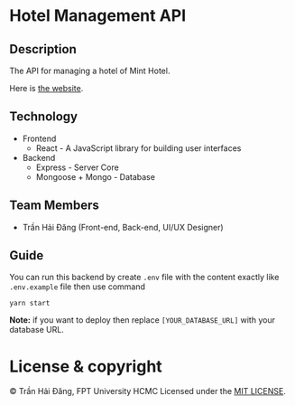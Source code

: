 # Hotel Management API

## Description

The API for managing a hotel of Mint Hotel.

<!-- Here is [the Frontend](https://github.com/hdang09/HotelManagement-FE) that using this API. -->

Here is [the website](http://hotel-management-three.vercel.app/).

## Technology

-   Frontend
    -   React - A JavaScript library for building user interfaces
-   Backend
    -   Express - Server Core
    -   Mongoose + Mongo - Database

## Team Members

-   Trần Hải Đăng (Front-end, Back-end, UI/UX Designer)

## Guide

You can run this backend by create `.env` file with the content exactly like `.env.example` file then use command

```
yarn start
```

**Note:** if you want to deploy then replace `[YOUR_DATABASE_URL]` with your database URL.

# License & copyright

© Trần Hải Đăng, FPT University HCMC
Licensed under the [MIT LICENSE](LICENSE).
